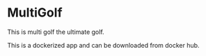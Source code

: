 # MultiGolf

This is multi golf the ultimate golf.

This is a dockerized app and can be downloaded from docker hub.